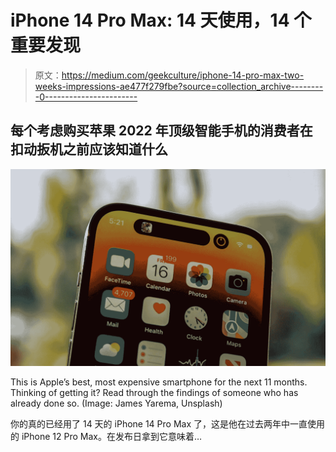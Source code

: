 # iPhone 14 Pro Max: 14 天使用，14 个重要发现

> 原文：<https://medium.com/geekculture/iphone-14-pro-max-two-weeks-impressions-ae477f279fbe?source=collection_archive---------0----------------------->

## 每个考虑购买苹果 2022 年顶级智能手机的消费者在扣动扳机之前应该知道什么

![](img/820445c1ee79e21b054fdbed259e17df.png)

This is Apple’s best, most expensive smartphone for the next 11 months. Thinking of getting it? Read through the findings of someone who has already done so. (Image: James Yarema, Unsplash)

你的真的已经用了 14 天的 iPhone 14 Pro Max 了，这是他在过去两年中一直使用的 iPhone 12 Pro Max。在发布日拿到它意味着…